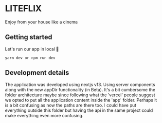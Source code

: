 # LITEFLIX

Enjoy from your house like a cinema

## Getting started

Let's run our app in local 🚀

```
yarn dev or npm run dev
```

## Development details

The application was developed using nextjs v13. Using server components along with the new appDir functionality (in Beta).
It's a bit cumbersome the folder architecture maybe since following what the 'vercel' people suggest we opted to put all the application content inside the 'app' folder. Perhaps it is a bit confusing as now the paths are there too. I could have put everything outside this folder but having the api in the same project could make everything even more confusing.
